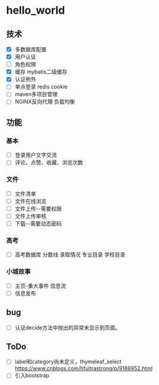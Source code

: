 # hello_world

## 技术

- [x] 多数据库配置
- [x] 用户认证
- [ ] 角色权限
- [x] 缓存
	mybatis二级缓存
- [x] 认证例外
- [ ] 单点登录 redis cookie
- [ ] maven多项目管理
- [ ] NGINX反向代理  负载均衡

## 功能

### 基本
- [ ] 登录用户文字交流
- [ ] 评论、点赞、收藏、浏览次数

### 文件
- [ ] 文件清单
- [ ] 文件在线浏览
- [ ] 文件上传--需要权限
- [ ] 文件上传审核
- [ ] 下载--需要动态密码

### 高考
- [ ] 高考数据库 分数线 录取情况 专业目录 学校目录

### 小城故事
- [ ] 主页-重大事件 信息流 
- [ ] 信息发布

## bug
- [ ] 认证decide方法中抛出的异常未显示到页面。
## ToDo
- [ ] label和category尚未定义，thymeleaf_select  https://www.cnblogs.com/hfultrastrong/p/9186952.html
- [ ] 引入bootstrap